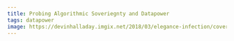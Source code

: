 ```yaml
---
title: Probing Algorithmic Soveriegnty and Datapower
tags: datapower
image: https://devinhalladay.imgix.net/2018/03/elegance-infection/cover.png?w=800&fm=jpg&q=100&dpr=2
---
```

<img src="https://devinhalladay.imgix.net/2018/03/elegance-infection/cover.png?w=800&fm=jpg&q=100&dpr=2" alt="">

